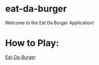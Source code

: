 # eat-da-burger

Welcome to the Eat Da Burger Application!

# How to Play:

[Eat-Da-Burger](https://floating-taiga-99864.herokuapp.com/)

